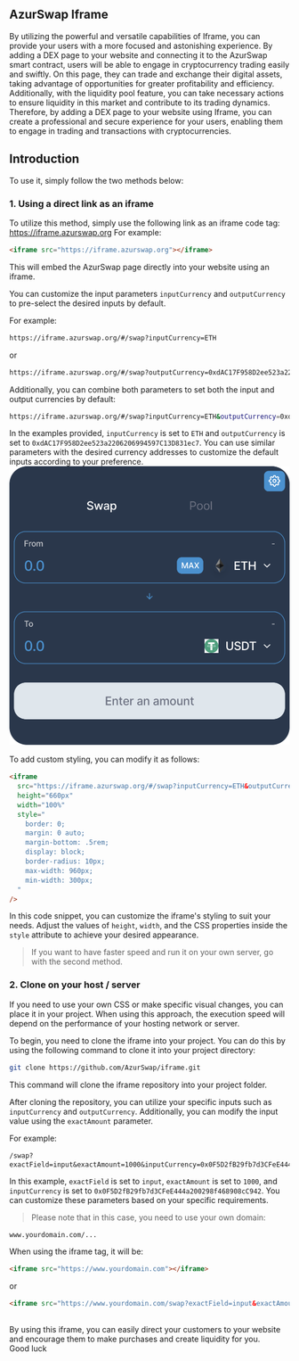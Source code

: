 ## AzurSwap Iframe
By utilizing the powerful and versatile capabilities of Iframe, you can provide your users with a more focused and astonishing experience. By adding a DEX page to your website and connecting it to the AzurSwap smart contract, users will be able to engage in cryptocurrency trading easily and swiftly. On this page, they can trade and exchange their digital assets, taking advantage of opportunities for greater profitability and efficiency. Additionally, with the liquidity pool feature, you can take necessary actions to ensure liquidity in this market and contribute to its trading dynamics. Therefore, by adding a DEX page to your website using Iframe, you can create a professional and secure experience for your users, enabling them to engage in trading and transactions with cryptocurrencies.

## Introduction

To use it, simply follow the two methods below:

### 1. Using a direct link as an iframe
To utilize this method, simply use the following link as an iframe code tag:
https://iframe.azurswap.org
For example:
```html
<iframe src="https://iframe.azurswap.org"></iframe>
```
This will embed the AzurSwap page directly into your website using an iframe.

You can customize the input parameters `inputCurrency` and `outputCurrency` to pre-select the desired inputs by default.

For example:

```bash
https://iframe.azurswap.org/#/swap?inputCurrency=ETH
```
or

```bash
https://iframe.azurswap.org/#/swap?outputCurrency=0xdAC17F958D2ee523a2206206994597C13D831ec7
```

Additionally, you can combine both parameters to set both the input and output currencies by default:

```bash
https://iframe.azurswap.org/#/swap?inputCurrency=ETH&outputCurrency=0xdAC17F958D2ee523a2206206994597C13D831ec7
```

In the examples provided, `inputCurrency` is set to `ETH` and `outputCurrency` is set to `0xdAC17F958D2ee523a2206206994597C13D831ec7`. You can use similar parameters with the desired currency addresses to customize the default inputs according to your preference.
![](./iframe_1.png)

To add custom styling, you can modify it as follows:

```html
<iframe
  src="https://iframe.azurswap.org/#/swap?inputCurrency=ETH&outputCurrency=0xdAC17F958D2ee523a2206206994597C13D831ec7"
  height="660px"
  width="100%"
  style="
    border: 0;
    margin: 0 auto;
    margin-bottom: .5rem;
    display: block;
    border-radius: 10px;
    max-width: 960px;
    min-width: 300px;
  "
/>
```

In this code snippet, you can customize the iframe's styling to suit your needs. Adjust the values of `height`, `width`, and the CSS properties inside the `style` attribute to achieve your desired appearance.

> If you want to have faster speed and run it on your own server, go with the second method.

### 2. Clone on your host / server
If you need to use your own CSS or make specific visual changes, you can place it in your project. When using this approach, the execution speed will depend on the performance of your hosting network or server.

To begin, you need to clone the iframe into your project. You can do this by using the following command to clone it into your project directory:

```bash
git clone https://github.com/AzurSwap/iframe.git
```

This command will clone the iframe repository into your project folder. 

After cloning the repository, you can utilize your specific inputs such as `inputCurrency` and `outputCurrency`. Additionally, you can modify the input value using the `exactAmount` parameter.

For example:

```
/swap?exactField=input&exactAmount=1000&inputCurrency=0x0F5D2fB29fb7d3CFeE444a200298f468908cC942
```

In this example, `exactField` is set to `input`, `exactAmount` is set to `1000`, and `inputCurrency` is set to `0x0F5D2fB29fb7d3CFeE444a200298f468908cC942`. You can customize these parameters based on your specific requirements.

> Please note that in this case, you need to use your own domain:
```
www.yourdomain.com/...
```
When using the iframe tag, it will be:
```html
<iframe src="https://www.yourdomain.com"></iframe>
```

or 
```html
<iframe src="https://www.yourdomain.com/swap?exactField=input&exactAmount=10&inputCurrency=0x0F5D2fB29fb7d3CFeE444a200298f468908cC942"></iframe>
```
<br>
By using this iframe, you can easily direct your customers to your website and encourage them to make purchases and create liquidity for you.<br>
Good luck
